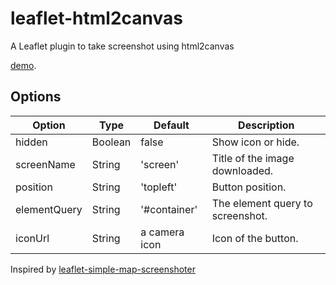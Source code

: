 # leaflet-html2canvas
A Leaflet plugin to take screenshot using html2canvas

[demo](https://ptma.github.io/Leaflet.Legend/examples/index.html).

## Options
| Option | Type | Default | Description |
|--------|------|---------|-------------|
| hidden | Boolean | false | Show icon or hide. |
| screenName | String | 'screen' | Title of the image downloaded. |
| position | String | 'topleft' | Button position. |
| elementQuery | String | '#container' | The element query to screenshot. |
| iconUrl | String | a camera icon | Icon of the button. |

Inspired by [leaflet-simple-map-screenshoter](https://github.com/grinat/leaflet-simple-map-screenshoter)
